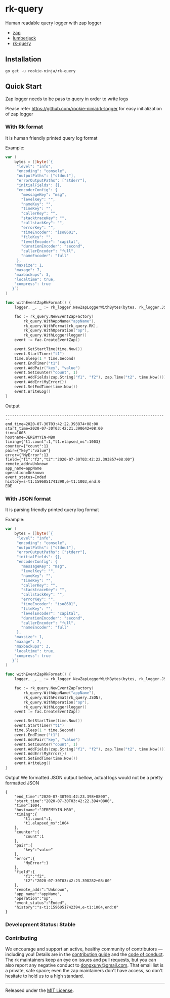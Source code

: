 # rk-query
Human readable query logger with zap logger

- [zap](https://github.com/uber-go/zap)
- [lumberjack](https://github.com/natefinch/lumberjack)
- [rk-query](https://github.com/rookie-ninja/rk-logger)

## Installation
`go get -u rookie-ninja/rk-query`

## Quick Start
Zap logger needs to be pass to query in order to write logs

Please refer https://github.com/rookie-ninja/rk-logger for easy initialization of zap logger

### With Rk format
It is human friendly printed query log format

Example:
```go
var (
	bytes = []byte(`{
     "level": "info",
     "encoding": "console",
     "outputPaths": ["stdout"],
     "errorOutputPaths": ["stderr"],
     "initialFields": {},
     "encoderConfig": {
       "messageKey": "msg",
       "levelKey": "",
       "nameKey": "",
       "timeKey": "",
       "callerKey": "",
       "stacktraceKey": "",
       "callstackKey": "",
       "errorKey": "",
       "timeEncoder": "iso8601",
       "fileKey": "",
       "levelEncoder": "capital",
       "durationEncoder": "second",
       "callerEncoder": "full",
       "nameEncoder": "full"
     },
    "maxsize": 1,
    "maxage": 7,
    "maxbackups": 3,
    "localtime": true,
    "compress": true
   }`)
)

func withEventZapRkFormat() {
	logger, _, _ := rk_logger.NewZapLoggerWithBytes(bytes, rk_logger.JSON)

	fac := rk_query.NewEventZapFactory(
		rk_query.WithAppName("appName"),
		rk_query.WithFormat(rk_query.RK),
		rk_query.WithOperation("op"),
		rk_query.WithLogger(logger))
	event := fac.CreateEventZap()

	event.SetStartTime(time.Now())
	event.StartTimer("t1")
	time.Sleep(1 * time.Second)
	event.EndTimer("t1")
	event.AddPair("key", "value")
	event.SetCounter("count", 1)
	event.AddFields(zap.String("f1", "f2"), zap.Time("t2", time.Now()))
	event.AddErr(MyError{})
	event.SetEndTime(time.Now())
	event.WriteLog()
}
```
Output
```
------------------------------------------------------------------------
end_time=2020-07-30T03:42:22.393874+08:00
start_time=2020-07-30T03:42:21.390642+08:00
time=1003
hostname=JEREMYYIN-MB0
timing={"t1.count":1,"t1.elapsed_ms":1003}
counter={"count":1}
pair={"key":"value"}
error={"MyError":1}
field={"f1":"f2","t2":"2020-07-30T03:42:22.393857+08:00"}
remote_addr=Unknown
app_name=appName
operation=Unknown
event_status=Ended
history=s-t1:1596051741390,e-t1:1003,end:0
EOE
```

### With JSON format
It is parsing friendly printed query log format

Example:
```go
var (
	bytes = []byte(`{
     "level": "info",
     "encoding": "console",
     "outputPaths": ["stdout"],
     "errorOutputPaths": ["stderr"],
     "initialFields": {},
     "encoderConfig": {
       "messageKey": "msg",
       "levelKey": "",
       "nameKey": "",
       "timeKey": "",
       "callerKey": "",
       "stacktraceKey": "",
       "callstackKey": "",
       "errorKey": "",
       "timeEncoder": "iso8601",
       "fileKey": "",
       "levelEncoder": "capital",
       "durationEncoder": "second",
       "callerEncoder": "full",
       "nameEncoder": "full"
     },
    "maxsize": 1,
    "maxage": 7,
    "maxbackups": 3,
    "localtime": true,
    "compress": true
   }`)
)

func withEventZapRkFormat() {
	logger, _, _ := rk_logger.NewZapLoggerWithBytes(bytes, rk_logger.JSON)

	fac := rk_query.NewEventZapFactory(
		rk_query.WithAppName("appName"),
		rk_query.WithFormat(rk_query.JSON),
		rk_query.WithOperation("op"),
		rk_query.WithLogger(logger))
	event := fac.CreateEventZap()

	event.SetStartTime(time.Now())
	event.StartTimer("t1")
	time.Sleep(1 * time.Second)
	event.EndTimer("t1")
	event.AddPair("key", "value")
	event.SetCounter("count", 1)
	event.AddFields(zap.String("f1", "f2"), zap.Time("t2", time.Now()))
	event.AddErr(MyError{})
	event.SetEndTime(time.Now())
	event.WriteLog()
}
```
Output 
We formatted JSON output bellow, actual logs would not be a pretty formatted JSON
```
{
    "end_time":"2020-07-30T03:42:23.398+0800",
    "start_time":"2020-07-30T03:42:22.394+0800",
    "time":1004,
    "hostname":"JEREMYYIN-MB0",
    "timing":{
        "t1.count":1,
        "t1.elapsed_ms":1004
    },
    "counter":{
        "count":1
    },
    "pair":{
        "key":"value"
    },
    "error":{
        "MyError":1
    },
    "field":{
        "f1":"f2",
        "t2":"2020-07-30T03:42:23.398282+08:00"
    },
    "remote_addr":"Unknown",
    "app_name":"appName",
    "operation":"op",
    "event_status":"Ended",
    "history":"s-t1:1596051742394,e-t1:1004,end:0"
}
```


### Development Status: Stable

### Contributing
We encourage and support an active, healthy community of contributors &mdash;
including you! Details are in the [contribution guide](CONTRIBUTING.md) and
the [code of conduct](CODE_OF_CONDUCT.md). The rk maintainers keep an eye on
issues and pull requests, but you can also report any negative conduct to
dongxuny@gmail.com. That email list is a private, safe space; even the zap
maintainers don't have access, so don't hesitate to hold us to a high
standard.

<hr>

Released under the [MIT License](LICENSE).

